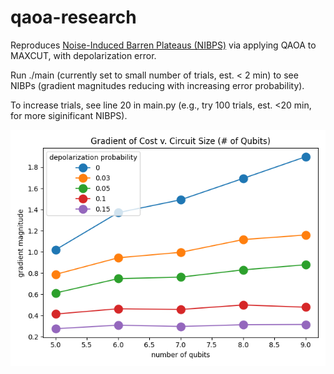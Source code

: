 # qaoa-research

Reproduces [Noise-Induced Barren Plateaus (NIBPS)](https://arxiv.org/pdf/2007.14384v3.pdf) via applying QAOA to MAXCUT, with depolarization error.

Run ./main (currently set to small number of trials, est. \< 2 min) to see NIBPs (gradient magnitudes reducing with increasing error probability).

To increase trials, see line 20 in main.py (e.g., try 100 trials, est. <20 min, for more siginificant NIBPS).

![Gradient v. Circuit Size (1000 trials)](images/gradient-v-circuit-size.png "1000 trials, est. 45 min")
